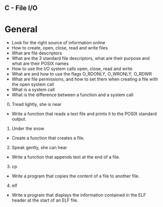 ## C - File I/O

# General
- Look for the right source of information online
- How to create, open, close, read and write files
- What are file descriptors
- What are the 3 standard file descriptors, what are their purpose and what are their POSIX names
- How to use the I/O system calls open, close, read and write
- What are and how to use the flags O_RDONLY, O_WRONLY, O_RDWR
- What are file permissions, and how to set them when creating a file with the open system call
- What is a system call
- What is the difference between a function and a system call

0. Tread lightly, she is near

- Write a function that reads a text file and prints it to the POSIX standard output.

1. Under the snow
- Create a function that creates a file.

2. Speak gently, she can hear
- Write a function that appends text at the end of a file.

3. cp
- Write a program that copies the content of a file to another file.

4. elf
- Write a program that displays the information contained in the ELF header at the start of an ELF file.



